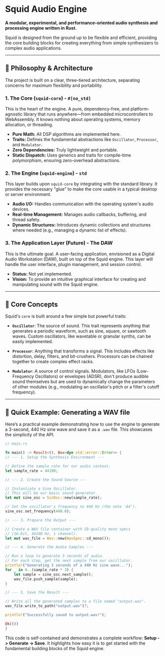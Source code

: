 # Squid Audio Engine

**A modular, experimental, and performance-oriented audio synthesis and processing engine written in Rust.**

Squid is designed from the ground up to be flexible and efficient, providing the core building blocks for creating everything from simple synthesizers to complex audio applications.

---

## 🦀 Philosophy & Architecture

The project is built on a clear, three-tiered architecture, separating concerns for maximum flexibility and portability.

### 1. The Core (`squid-core`) - `#[no_std]`
This is the heart of the engine. A pure, dependency-free, and platform-agnostic library that runs anywhere—from embedded microcontrollers to WebAssembly. It knows nothing about operating systems, memory allocation, or threading.

*   **Pure Math:** All DSP algorithms are implemented here.
*   **Traits:** Defines the fundamental abstractions like `Oscillator`, `Processor`, and `Modulator`.
*   **Zero Dependencies:** Truly lightweight and portable.
*   **Static Dispatch:** Uses generics and traits for compile-time polymorphism, ensuring zero-overhead abstractions.

### 2. The Engine (`squid-engine`) - `std`
This layer builds upon `squid-core` by integrating with the standard library. It provides the necessary "glue" to make the core usable in a typical desktop or server environment.

*   **Audio I/O:** Handles communication with the operating system's audio devices.
*   **Real-time Management:** Manages audio callbacks, buffering, and thread safety.
*   **Dynamic Structures:** Introduces dynamic collections and structures where needed (e.g., managing a dynamic list of effects).

### 3. The Application Layer (Future) - The DAW
This is the ultimate goal. A user-facing application, envisioned as a Digital Audio Workstation (DAW), built on top of the Squid engine. This layer will handle the user interface, plugin management, and session control.

*   **Status:** Not yet implemented.
*   **Vision:** To provide an intuitive graphical interface for creating and manipulating sound with the Squid engine.

---

## 🎹 Core Concepts

Squid's `core` is built around a few simple but powerful traits:

*   **`Oscillator`**: The source of sound. This trait represents anything that generates a periodic waveform, such as sine, square, or sawtooth waves. Custom oscillators, like wavetable or granular synths, can be easily implemented.

*   **`Processor`**: Anything that transforms a signal. This includes effects like distortion, delay, filters, and bit-crushers. Processors can be chained together to create complex effect racks.

*   **`Modulator`**: A source of control signals. Modulators, like LFOs (Low-Frequency Oscillators) or envelopes (ADSR), don't produce audible sound themselves but are used to dynamically change the parameters of other modules (e.g., modulating an oscillator's pitch or a filter's cutoff frequency).

---
## 🚀 Quick Example: Generating a WAV file

Here’s a practical example demonstrating how to use the engine to generate a 3-second, 440 Hz sine wave and save it as a `.wav` file. This showcases the simplicity of the API.
```rust
// main.rs

fn main() -> Result<(), Box<dyn std::error::Error>> {
// --- 1. Setup the Synthesis Environment ---

// Define the sample rate for our audio context.
let sample_rate = 44100;

// --- 2. Create the Sound Source ---

// Instantiate a Sine Oscillator.
// This will be our basic sound generator.
let mut sine_osc = SinOsc::new(sample_rate);

// Set the oscillator's frequency to 440 Hz (the note 'A4').
sine_osc.set_frequency(440.0);

// --- 3. Prepare the Output ---

// Create a WAV file container with CD-quality mono specs
// (16-bit, 44100 Hz, 1 channel).
let mut wav_file = Wav::new(WavSpec::cd_mono());

// --- 4. Generate the Audio Samples ---

// Run a loop to generate 3 seconds of audio.
// For each step, get the next sample from our oscillator.
println!("Generating 3 seconds of a 440 Hz sine wave...");
for _ in 0..(sample_rate * 3) {
    let sample = sine_osc.next_sample();
    wav_file.push_sample(sample);
}

// --- 5. Save the Result ---

// Write all the generated samples to a file named "output.wav".
wav_file.write_to_path("output.wav")?;

println!("Successfully saved to output.wav!");

Ok(())
}
```
This code is self-contained and demonstrates a complete workflow: **Setup -> Generate -> Save**. It highlights how easy it is to get started with the fundamental building blocks of the Squid engine.
